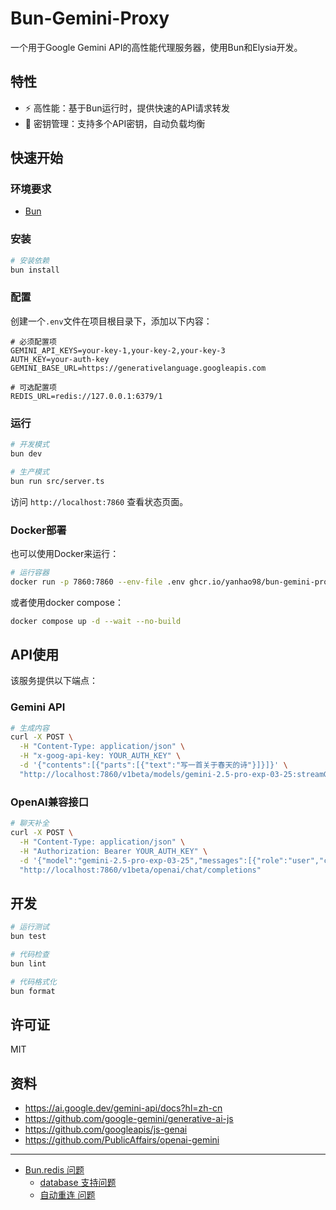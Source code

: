 # Bun-Gemini-Proxy

一个用于Google Gemini API的高性能代理服务器，使用Bun和Elysia开发。

## 特性

- ⚡ 高性能：基于Bun运行时，提供快速的API请求转发
- 🔑 密钥管理：支持多个API密钥，自动负载均衡

## 快速开始

### 环境要求

- [Bun](https://bun.sh/)

### 安装

```bash
# 安装依赖
bun install
```

### 配置

创建一个`.env`文件在项目根目录下，添加以下内容：

```env
# 必须配置项
GEMINI_API_KEYS=your-key-1,your-key-2,your-key-3
AUTH_KEY=your-auth-key
GEMINI_BASE_URL=https://generativelanguage.googleapis.com

# 可选配置项
REDIS_URL=redis://127.0.0.1:6379/1
```

### 运行

```bash
# 开发模式
bun dev

# 生产模式
bun run src/server.ts
```

访问 `http://localhost:7860` 查看状态页面。

### Docker部署

也可以使用Docker来运行：

```bash
# 运行容器
docker run -p 7860:7860 --env-file .env ghcr.io/yanhao98/bun-gemini-proxy:main
```

或者使用docker compose：

```bash
docker compose up -d --wait --no-build
```

## API使用

该服务提供以下端点：

### Gemini API

```bash
# 生成内容
curl -X POST \
  -H "Content-Type: application/json" \
  -H "x-goog-api-key: YOUR_AUTH_KEY" \
  -d '{"contents":[{"parts":[{"text":"写一首关于春天的诗"}]}]}' \
  "http://localhost:7860/v1beta/models/gemini-2.5-pro-exp-03-25:streamGenerateContent?alt=sse"
```

### OpenAI兼容接口

```bash
# 聊天补全
curl -X POST \
  -H "Content-Type: application/json" \
  -H "Authorization: Bearer YOUR_AUTH_KEY" \
  -d '{"model":"gemini-2.5-pro-exp-03-25","messages":[{"role":"user","content":"你好"}]}' \
  "http://localhost:7860/v1beta/openai/chat/completions"
```

## 开发

```bash
# 运行测试
bun test

# 代码检查
bun lint

# 代码格式化
bun format
```

## 许可证

MIT

## 资料

- https://ai.google.dev/gemini-api/docs?hl=zh-cn
- https://github.com/google-gemini/generative-ai-js
- https://github.com/googleapis/js-genai
- https://github.com/PublicAffairs/openai-gemini

---

- [Bun.redis 问题](https://github.com/oven-sh/bun/issues?q=label%3Aredis%20state%3Aopen)
  - [database 支持问题](https://github.com/oven-sh/bun/issues/19126)
  - [自动重连 问题](https://github.com/oven-sh/bun/issues/19131)
